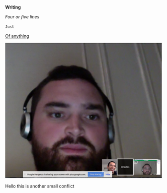 **Writing**

*Four or five lines*

`Just`

[Of anything](http://www.google.com/)

![Charlie Screenshot](/charlie.png)

Hello this is another small conflict

